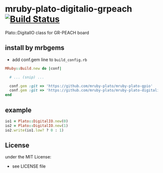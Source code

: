 # mruby-plato-digitalio-grpeach   [![Build Status](https://travis-ci.org/mruby-plato/mruby-plato-digitalio-grpeach.svg?branch=master)](https://travis-ci.org/mruby-plato/mruby-plato-digitalio-grpeach)
Plato::DigitalIO class for GR-PEACH board
## install by mrbgems
- add conf.gem line to `build_config.rb`

```ruby
MRuby::Build.new do |conf|

  # ... (snip) ...

  conf.gem :git => 'https://github.com/mruby-plato/mruby-plato-gpio'
  conf.gem :git => 'https://github.com/mruby-plato/mruby-plato-digitalio-grpeach'
end
```

## example
```ruby
io1 = Plato::DigitalIO.new(0)
io2 = Plato::DigitalIO.new(1)
io2.write(io1.low? ? 0 : 1)
```

## License
under the MIT License:
- see LICENSE file
